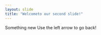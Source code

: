 ```yaml
---
layout: slide
title: "Welcometo our second slide!"
---
```

Something new
Use the left arrow to go back!
